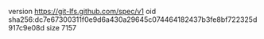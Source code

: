 version https://git-lfs.github.com/spec/v1
oid sha256:dc7e67300311f0e9d6a430a29645c074464182437b3fe8bf722325d917c9e08d
size 7157
